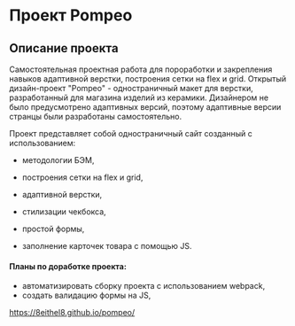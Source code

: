 # Проект Pompeo

## Описание проекта

Самостоятельная проектная работа для пороработки и закрепления навыков адаптивной верстки, построения сетки на flex и grid.
Открытый дизайн-проект "Pompeo" - одностраничный макет для верстки, разработанный для магазина изделий из керамики. 
Дизайнером не было предусмотрено адаптивных версий, поэтому адаптивные версии странцы были разработаны самостоятельно.

Проект представляет собой одностраничный сайт созданный с использованием:

- методологии БЭМ, 

- построения сетки на flex и grid,

- адаптивной верстки,

- стилизации чекбокса, 

- простой формы,

- заполнение карточек товара с помощью JS.

#### Планы по доработке проекта:

- автоматизировать сборку проекта с использованием webpack,
- создать валидацию формы на JS,


https://8eithel8.github.io/pompeo/









